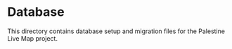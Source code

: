 # Database

This directory contains database setup and migration files for the Palestine Live Map project.
